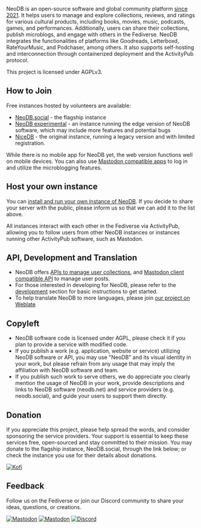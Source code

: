 NeoDB is an open-source software and global community platform [since 2021](origin.md). It helps users to manage and explore collections, reviews, and ratings for various cultural products, including books, movies, music, podcasts, games, and performances. Additionally, users can share their collections, publish microblogs, and engage with others in the Fediverse. NeoDB integrates the functionalities of platforms like Goodreads, Letterboxd, RateYourMusic, and Podchaser, among others. It also supports self-hosting and interconnection through containerized deployment and the ActivityPub protocol.

This project is licensed under AGPLv3.


## How to Join

Free instances hosted by volunteers are available:

 - [NeoDB.social](https://neodb.social) - the flagship instance
 - [NeoDB experimental](https://eggplant.place) - an instance running the edge version of NeoDB software, which may include more features and potential bugs
 - [NiceDB](https://nicedb.org) - the original instance, running a legacy version and with limited registration.

While there is no mobile app for NeoDB yet, the web version functions well on mobile devices. You can also use [Mastodon compatible apps](https://joinmastodon.org/apps) to log in and utilize the microblogging features.

## Host your own instance

You can [install and run your own instance of NeoDB](install.md). If you decide to share your server with the public, please inform us so that we can add it to the list above.

All instances interact with each other in the Fediverse via ActivityPub, allowing you to follow users from other NeoDB instances or instances running other ActivityPub software, such as Mastodon.


## API, Development and Translation

 - NeoDB offers [APIs to manage user collections](api.md), and [Mastodon client compatible API](https://docs.joinmastodon.org/client/) to manage user posts.
 - For those interested in developing for NeoDB, please refer to the [development](development.md) section for basic instructions to get started.
 - To help translate NeoDB to more languages, please join [our project on Weblate](https://hosted.weblate.org/projects/neodb/)

## Copyleft

 - NeoDB software code is licensed under AGPL, please check it if you plan to provide a service with modified code.
 - If you publish a work (e.g. application, website or service) utilizing NeoDB software or API, you may use "NeoDB" and its visual identity in your work, but please refrain from any usage that may imply the affiliation with NeoDB software and team.
 - If you publish such work to serve others, we do appreciate you clearly mention the usage of NeoDB in your work, provide descriptions and links to NeoDB software (neodb.net) and service providers (e.g. neodb.social), and guide your users to support them directly.

## Donation

If you appreciate this project, please help spread the words, and consider sponsoring the service providers. Your support is essential to keep these services free, open-sourced and stay committed to their mission. You may donate to the flagship instance, NeoDB.social, through the link below; or check the instance you use for their details about donations.

 [![Kofi](https://img.shields.io/badge/Ko--Fi-Donate-orange?label=Support%20this%20project%20on%20Ko-fi&style=for-the-badge&color=ff5f5f&logo=ko-fi)](https://ko-fi.com/neodb)


## Feedback

Follow us on the Fediverse or join our Discord community to share your ideas, questions, or creations.

[![Mastodon](https://img.shields.io/mastodon/follow/106935434138389355?domain=https%3A%2F%2Fmastodon.online&style=for-the-badge&logo=mastodon&logoColor=fff&label=%40neodb%40mastodon.online&color=6D75D2)](https://mastodon.online/@neodb)
[![Mastodon](https://img.shields.io/mastodon/follow/106919732872456302?style=for-the-badge&logo=mastodon&logoColor=fff&label=%40neodb%40mastodon.social&color=6D75D2)](https://mastodon.social/@neodb)
[![Discord](https://img.shields.io/discord/1041738638364528710?label=Discord%20Community&logo=discord&logoColor=fff&color=6D75D2&style=for-the-badge&cacheSeconds=21600)](https://discord.gg/QBHkrV8bxK)

